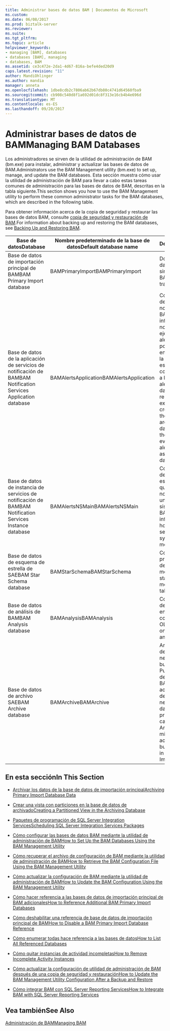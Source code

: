 ```yaml
---
title: Administrar bases de datos BAM | Documentos de Microsoft
ms.custom: 
ms.date: 06/08/2017
ms.prod: biztalk-server
ms.reviewer: 
ms.suite: 
ms.tgt_pltfrm: 
ms.topic: article
helpviewer_keywords:
- managing [BAM], databases
- databases [BAM], managing
- databases, BAM
ms.assetid: ce3c472e-2da1-4d67-816a-befe4ded20d9
caps.latest.revision: "11"
author: MandiOhlinger
ms.author: mandia
manager: anneta
ms.openlocfilehash: 1dbe8cdb2c7806ab62b67db80c4741d64560fba9
ms.sourcegitcommit: cb908c540d8f1a692d01dc8f313e16cb4b4e696d
ms.translationtype: MT
ms.contentlocale: es-ES
ms.lasthandoff: 09/20/2017
---
```

# <a name="managing-bam-databases"></a><span data-ttu-id="c3704-102">Administrar bases de datos de BAM</span><span class="sxs-lookup"><span data-stu-id="c3704-102">Managing BAM Databases</span></span>
<span data-ttu-id="c3704-103">Los administradores se sirven de la utilidad de administración de BAM (bm.exe) para instalar, administrar y actualizar las bases de datos de BAM.</span><span class="sxs-lookup"><span data-stu-id="c3704-103">Administrators use the BAM Management utility (bm.exe) to set up, manage, and update the BAM databases.</span></span> <span data-ttu-id="c3704-104">Esta sección muestra cómo usar la utilidad de administración de BAM para llevar a cabo estas tareas comunes de administración para las bases de datos de BAM, descritas en la tabla siguiente.</span><span class="sxs-lookup"><span data-stu-id="c3704-104">This section shows you how to use the BAM Management utility to perform these common administrator tasks for the BAM databases, which are described in the following table.</span></span>  
  
 <span data-ttu-id="c3704-105">Para obtener información acerca de la copia de seguridad y restaurar las bases de datos BAM, consulte [copia de seguridad y restauración de BAM](../core/backing-up-and-restoring-bam.md).</span><span class="sxs-lookup"><span data-stu-id="c3704-105">For information about backing up and restoring the BAM databases, see [Backing Up and Restoring BAM](../core/backing-up-and-restoring-bam.md).</span></span>  
  
|<span data-ttu-id="c3704-106">Base de datos</span><span class="sxs-lookup"><span data-stu-id="c3704-106">Database</span></span>|<span data-ttu-id="c3704-107">Nombre predeterminado de la base de datos</span><span class="sxs-lookup"><span data-stu-id="c3704-107">Default database name</span></span>|<span data-ttu-id="c3704-108">Description</span><span class="sxs-lookup"><span data-stu-id="c3704-108">Description</span></span>|  
|--------------|---------------------------|-----------------|  
|<span data-ttu-id="c3704-109">Base de datos de importación principal de BAM</span><span class="sxs-lookup"><span data-stu-id="c3704-109">BAM Primary Import database</span></span>|<span data-ttu-id="c3704-110">BAMPrimaryImport</span><span class="sxs-lookup"><span data-stu-id="c3704-110">BAMPrimaryImport</span></span>|<span data-ttu-id="c3704-111">Donde BAM recopila los datos de seguimiento sin procesar.</span><span class="sxs-lookup"><span data-stu-id="c3704-111">Where BAM collects raw tracking data.</span></span>|  
|<span data-ttu-id="c3704-112">Base de datos de la aplicación de servicios de notificación de BAM</span><span class="sxs-lookup"><span data-stu-id="c3704-112">BAM Notification Services Application database</span></span>|<span data-ttu-id="c3704-113">BAMAlertsApplication</span><span class="sxs-lookup"><span data-stu-id="c3704-113">BAMAlertsApplication</span></span>|<span data-ttu-id="c3704-114">Contiene información de alertas para las notificaciones de BAM.</span><span class="sxs-lookup"><span data-stu-id="c3704-114">Contains alert information for BAM notifications.</span></span> <span data-ttu-id="c3704-115">Por ejemplo, al crear una alerta utilizando el portal de BAM, las entradas se insertan en la base de datos especificando las condiciones y eventos a los que pertenece la alerta, así como otros datos complementarios relativos a ésta.</span><span class="sxs-lookup"><span data-stu-id="c3704-115">For example, when you create an alert using the BAM portal, entries are inserted in the database specifying the conditions and events to which the alert pertains, as well as other supporting data items for the alert.</span></span>|  
|<span data-ttu-id="c3704-116">Base de datos de instancia de servicios de notificación de BAM</span><span class="sxs-lookup"><span data-stu-id="c3704-116">BAM Notification Services Instance database</span></span>|<span data-ttu-id="c3704-117">BAMAlertsNSMain</span><span class="sxs-lookup"><span data-stu-id="c3704-117">BAMAlertsNSMain</span></span>|<span data-ttu-id="c3704-118">Contiene información de la instancia que especifica el modo en que los servicios de notificación establecen una conexión con el sistema controlado por BAM.</span><span class="sxs-lookup"><span data-stu-id="c3704-118">Contains instance information specifying how the notification services connect to the system that BAM is monitoring.</span></span>|  
|<span data-ttu-id="c3704-119">Base de datos de esquema de estrella de SAE</span><span class="sxs-lookup"><span data-stu-id="c3704-119">BAM Star Schema database</span></span>|<span data-ttu-id="c3704-120">BAMStarSchema</span><span class="sxs-lookup"><span data-stu-id="c3704-120">BAMStarSchema</span></span>|<span data-ttu-id="c3704-121">Contiene la tabla provisional y las tablas de dimensiones y medidas.</span><span class="sxs-lookup"><span data-stu-id="c3704-121">Contains the staging table, and the measure and dimension tables.</span></span>|  
|<span data-ttu-id="c3704-122">Base de datos de análisis de BAM</span><span class="sxs-lookup"><span data-stu-id="c3704-122">BAM Analysis database</span></span>|<span data-ttu-id="c3704-123">BAMAnalysis</span><span class="sxs-lookup"><span data-stu-id="c3704-123">BAMAnalysis</span></span>|<span data-ttu-id="c3704-124">Contiene cubos OLAP de BAM para el análisis en línea y sin conexión.</span><span class="sxs-lookup"><span data-stu-id="c3704-124">Contains BAM OLAP cubes for both online and offline analysis.</span></span>|  
|<span data-ttu-id="c3704-125">Base de datos de archivo SAE</span><span class="sxs-lookup"><span data-stu-id="c3704-125">BAM Archive database</span></span>|<span data-ttu-id="c3704-126">BAMArchive</span><span class="sxs-lookup"><span data-stu-id="c3704-126">BAMArchive</span></span>|<span data-ttu-id="c3704-127">Archiva datos antiguos de la actividad de negocio.</span><span class="sxs-lookup"><span data-stu-id="c3704-127">Archives old business activity data.</span></span> <span data-ttu-id="c3704-128">Puede crear una base de datos de archivo de BAM para minimizar la acumulación de datos de la actividad de negocio en la base de datos de importación principal de BAM.</span><span class="sxs-lookup"><span data-stu-id="c3704-128">You can create a BAM Archive database to minimize the accumulation of business activity data in the BAM Primary Import database.</span></span>|  
  
## <a name="in-this-section"></a><span data-ttu-id="c3704-129">En esta sección</span><span class="sxs-lookup"><span data-stu-id="c3704-129">In This Section</span></span>  
  
-   [<span data-ttu-id="c3704-130">Archivar los datos de la base de datos de importación principal</span><span class="sxs-lookup"><span data-stu-id="c3704-130">Archiving Primary Import Database Data</span></span>](../core/archiving-primary-import-database-data.md)  
  
-   [<span data-ttu-id="c3704-131">Crear una vista con particiones en la base de datos de archivado</span><span class="sxs-lookup"><span data-stu-id="c3704-131">Creating a Partitioned View in the Archiving Database</span></span>](../core/creating-a-partitioned-view-in-the-archiving-database.md)  
  
-   [<span data-ttu-id="c3704-132">Paquetes de programación de SQL Server Integration Services</span><span class="sxs-lookup"><span data-stu-id="c3704-132">Scheduling SQL Server Integration Services Packages</span></span>](../core/scheduling-sql-server-integration-services-packages.md)  
  
-   [<span data-ttu-id="c3704-133">Cómo configurar las bases de datos BAM mediante la utilidad de administración de BAM</span><span class="sxs-lookup"><span data-stu-id="c3704-133">How to Set Up the BAM Databases Using the BAM Management Utility</span></span>](../core/how-to-set-up-the-bam-databases-using-the-bam-management-utility.md)  
  
-   [<span data-ttu-id="c3704-134">Cómo recuperar el archivo de configuración de BAM mediante la utilidad de administración de BAM</span><span class="sxs-lookup"><span data-stu-id="c3704-134">How to Retrieve the BAM Configuration File Using the BAM Management Utility</span></span>](../core/how-to-retrieve-the-bam-configuration-file-using-the-bam-management-utility.md)  
  
-   [<span data-ttu-id="c3704-135">Cómo actualizar la configuración de BAM mediante la utilidad de administración de BAM</span><span class="sxs-lookup"><span data-stu-id="c3704-135">How to Update the BAM Configuration Using the BAM Management Utility</span></span>](../core/how-to-update-the-bam-configuration-using-the-bam-management-utility.md)  
  
-   [<span data-ttu-id="c3704-136">Cómo hacer referencia a las bases de datos de importación principal de BAM adicionales</span><span class="sxs-lookup"><span data-stu-id="c3704-136">How to Reference Additional BAM Primary Import Databases</span></span>](../core/how-to-reference-additional-bam-primary-import-databases.md)  
  
-   [<span data-ttu-id="c3704-137">Cómo deshabilitar una referencia de base de datos de importación principal de BAM</span><span class="sxs-lookup"><span data-stu-id="c3704-137">How to Disable a BAM Primary Import Database Reference</span></span>](../core/how-to-disable-a-bam-primary-import-database-reference.md)  
  
-   [<span data-ttu-id="c3704-138">Cómo enumerar todas hace referencia a las bases de datos</span><span class="sxs-lookup"><span data-stu-id="c3704-138">How to List All Referenced Databases</span></span>](../core/how-to-list-all-referenced-databases.md)  
  
-   [<span data-ttu-id="c3704-139">Cómo quitar instancias de actividad incompletas</span><span class="sxs-lookup"><span data-stu-id="c3704-139">How to Remove Incomplete Activity Instances</span></span>](../core/how-to-remove-incomplete-activity-instances.md)  
  
-   [<span data-ttu-id="c3704-140">Cómo actualizar la configuración de utilidad de administración de BAM después de una copia de seguridad y restauración</span><span class="sxs-lookup"><span data-stu-id="c3704-140">How to Update the BAM Management Utility Configuration After a Backup and Restore</span></span>](../core/update-the-bam-management-utility-configuration-after-a-backup-and-restore.md)  
  
-   [<span data-ttu-id="c3704-141">Cómo integrar BAM con SQL Server Reporting Services</span><span class="sxs-lookup"><span data-stu-id="c3704-141">How to Integrate BAM with SQL Server Reporting Services</span></span>](../core/how-to-integrate-bam-with-sql-server-reporting-services.md)  
  
## <a name="see-also"></a><span data-ttu-id="c3704-142">Vea también</span><span class="sxs-lookup"><span data-stu-id="c3704-142">See Also</span></span>  
 [<span data-ttu-id="c3704-143">Administración de BAM</span><span class="sxs-lookup"><span data-stu-id="c3704-143">Managing BAM</span></span>](../core/managing-bam.md)